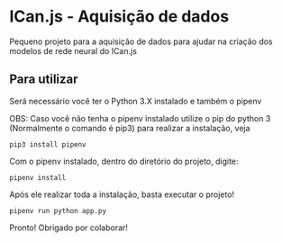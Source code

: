 # ICan.js - Aquisição de dados

Pequeno projeto para a aquisição de dados para ajudar na criação dos modelos de rede neural do ICan.js

## Para utilizar

Será necessário você ter o Python 3.X instalado e também o pipenv

OBS: Caso você não tenha o pipenv instalado utilize o pip do python 3 (Normalmente o comando é pip3) para realizar a instalação, veja

```shell
pip3 install pipenv
```

Com o pipenv instalado, dentro do diretório do projeto, digite:

```shell
pipenv install
```

Após ele realizar toda a instalação, basta executar o projeto!

```
pipenv run python app.py
``` 

Pronto! Obrigado por colaborar!


